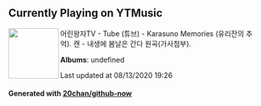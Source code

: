 ## Currently Playing on YTMusic

[<img align="left" width="100" src="https://i.ytimg.com/vi/Mzl4UaeQDhA/sddefault.jpg?sqp=-oaymwEWCJADEOEBIAQqCghqEJQEGHgg6AJIWg&rs">](https://music.youtube.com/channel/UCN9hBQWOKBVyG3jOcq3GhlA)

어린왕자TV - Tube (튜브) - Karasuno Memories (유리잔의 추억). 캔 - 내생에 봄날은 간다 원곡(가사첨부).

**Albums**: undefined

Last updated at 08/13/2020 19:26

#### Generated with [20chan/github-now](https://github.com/20chan/github-now)


<!--
**20chan/20chan** is a ✨ _special_ ✨ repository because its `README.md` (this file) appears on your GitHub profile.

Here are some ideas to get you started:

- 🔭 I’m currently working on ...
- 🌱 I’m currently learning ...
- 👯 I’m looking to collaborate on ...
- 🤔 I’m looking for help with ...
- 💬 Ask me about ...
- 📫 How to reach me: ...
- 😄 Pronouns: ...
- ⚡ Fun fact: ...
-->

